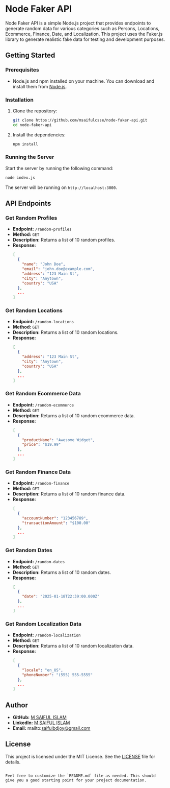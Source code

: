 # Node Faker API

Node Faker API is a simple Node.js project that provides endpoints to generate random data for various categories such as Persons, Locations, Ecommerce, Finance, Date, and Localization. This project uses the Faker.js library to generate realistic fake data for testing and development purposes.

## Getting Started

### Prerequisites

- Node.js and npm installed on your machine. You can download and install them from [Node.js](https://nodejs.org/).

### Installation

1. Clone the repository:
   ```bash
   git clone https://github.com/msaifulcsse/node-faker-api.git
   cd node-faker-api
   ```

2. Install the dependencies:
   ```bash
   npm install
   ```

### Running the Server

Start the server by running the following command:
```bash
node index.js
```

The server will be running on `http://localhost:3000`.

## API Endpoints

### Get Random Profiles

- **Endpoint:** `/random-profiles`
- **Method:** `GET`
- **Description:** Returns a list of 10 random profiles.
- **Response:**
  ```json
  [
    {
      "name": "John Doe",
      "email": "john.doe@example.com",
      "address": "123 Main St",
      "city": "Anytown",
      "country": "USA"
    },
    ...
  ]
  ```

### Get Random Locations

- **Endpoint:** `/random-locations`
- **Method:** `GET`
- **Description:** Returns a list of 10 random locations.
- **Response:**
  ```json
  [
    {
      "address": "123 Main St",
      "city": "Anytown",
      "country": "USA"
    },
    ...
  ]
  ```

### Get Random Ecommerce Data

- **Endpoint:** `/random-ecommerce`
- **Method:** `GET`
- **Description:** Returns a list of 10 random ecommerce data.
- **Response:**
  ```json
  [
    {
      "productName": "Awesome Widget",
      "price": "$19.99"
    },
    ...
  ]
  ```

### Get Random Finance Data

- **Endpoint:** `/random-finance`
- **Method:** `GET`
- **Description:** Returns a list of 10 random finance data.
- **Response:**
  ```json
  [
    {
      "accountNumber": "123456789",
      "transactionAmount": "$100.00"
    },
    ...
  ]
  ```

### Get Random Dates

- **Endpoint:** `/random-dates`
- **Method:** `GET`
- **Description:** Returns a list of 10 random dates.
- **Response:**
  ```json
  [
    {
      "date": "2025-01-18T22:39:00.000Z"
    },
    ...
  ]
  ```

### Get Random Localization Data

- **Endpoint:** `/random-localization`
- **Method:** `GET`
- **Description:** Returns a list of 10 random localization data.
- **Response:**
  ```json
  [
    {
      "locale": "en_US",
      "phoneNumber": "(555) 555-5555"
    },
    ...
  ]
  ```

## Author

- **GitHub:** [M SAIFUL ISLAM](https://github.com/msaifulcsse)
- **LinkedIn:** [M SAIFUL ISLAM](https://linkedin.com/in/msaifulcsse)
- **Email:** mailto:saifulbdjoy@gmail.com

## License

This project is licensed under the MIT License. See the [LICENSE](LICENSE) file for details.
```

Feel free to customize the `README.md` file as needed. This should give you a good starting point for your project documentation.